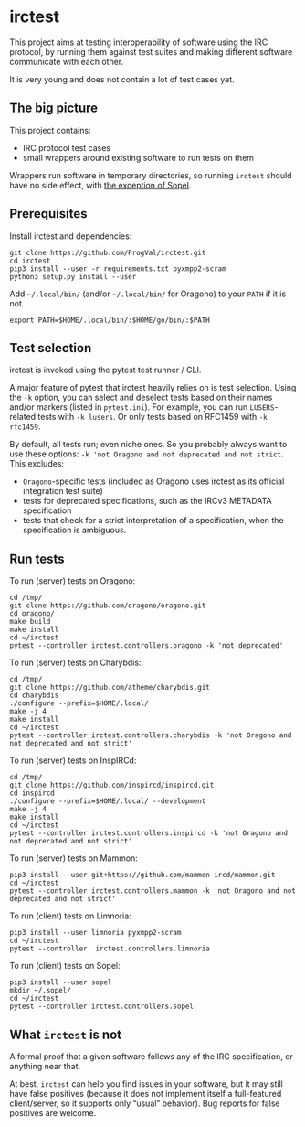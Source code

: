 # irctest

This project aims at testing interoperability of software using the
IRC protocol, by running them against test suites and making different
software communicate with each other.

It is very young and does not contain a lot of test cases yet.

## The big picture

This project contains:

* IRC protocol test cases
* small wrappers around existing software to run tests on them

Wrappers run software in temporary directories, so running `irctest` should
have no side effect, with [the exception of Sopel](https://github.com/sopel-irc/sopel/issues/946).

## Prerequisites

Install irctest and dependencies:

```
git clone https://github.com/ProgVal/irctest.git
cd irctest
pip3 install --user -r requirements.txt pyxmpp2-scram
python3 setup.py install --user
```

Add `~/.local/bin/` (and/or `~/.local/bin/` for Oragono)
to your `PATH` if it is not.

```
export PATH=$HOME/.local/bin/:$HOME/go/bin/:$PATH
```

## Test selection

irctest is invoked using the pytest test runner / CLI.

A major feature of pytest that irctest heavily relies on is test selection.
Using the `-k` option, you can select and deselect tests based on their names
and/or markers (listed in `pytest.ini`).
For example, you can run `LUSERS`-related tests with `-k lusers`.
Or only tests based on RFC1459 with `-k rfc1459`.

By default, all tests run; even niche ones. So you probably always want to
use these options: `-k 'not Oragono and not deprecated and not strict`.
This excludes:

* `Oragono`-specific tests (included as Oragono uses irctest as its official
  integration test suite)
* tests for deprecated specifications, such as the IRCv3 METADATA
  specification
* tests that check for a strict interpretation of a specification, when
  the specification is ambiguous.

## Run tests

To run (server) tests on Oragono:

```
cd /tmp/
git clone https://github.com/oragono/oragono.git
cd oragono/
make build
make install
cd ~/irctest
pytest --controller irctest.controllers.oragono -k 'not deprecated'
```

To run (server) tests on Charybdis::

```
cd /tmp/
git clone https://github.com/atheme/charybdis.git
cd charybdis
./configure --prefix=$HOME/.local/
make -j 4
make install
cd ~/irctest
pytest --controller irctest.controllers.charybdis -k 'not Oragono and not deprecated and not strict'
```

To run (server) tests on InspIRCd:

```
cd /tmp/
git clone https://github.com/inspircd/inspircd.git
cd inspircd
./configure --prefix=$HOME/.local/ --development
make -j 4
make install
cd ~/irctest
pytest --controller irctest.controllers.inspircd -k 'not Oragono and not deprecated and not strict'
```

To run (server) tests on Mammon:

```
pip3 install --user git+https://github.com/mammon-ircd/mammon.git
cd ~/irctest
pytest --controller irctest.controllers.mammon -k 'not Oragono and not deprecated and not strict'
```

To run (client) tests on Limnoria:

```
pip3 install --user limnoria pyxmpp2-scram
cd ~/irctest
pytest --controller  irctest.controllers.limnoria
```

To run (client) tests on Sopel:

```
pip3 install --user sopel
mkdir ~/.sopel/
cd ~/irctest
pytest --controller irctest.controllers.sopel
```

## What `irctest` is not

A formal proof that a given software follows any of the IRC specification,
or anything near that.

At best, `irctest` can help you find issues in your software, but it may
still have false positives (because it does not implement itself a
full-featured client/server, so it supports only “usual” behavior).
Bug reports for false positives are welcome.

